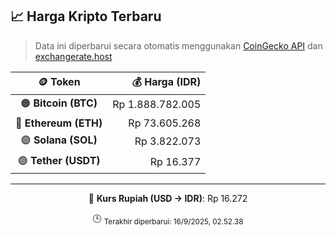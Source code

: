 

<!-- HARGA_KRIPTO -->
## 📈 Harga Kripto Terbaru

> Data ini diperbarui secara otomatis menggunakan [CoinGecko API](https://www.coingecko.com/) dan [exchangerate.host](https://exchangerate.host/)

<div align="center">

| 🪙 Token | 💰 Harga (IDR) |
|:------:|---------------:|
| 🟠 **Bitcoin (BTC)**   | Rp 1.888.782.005 |
| 🔵 **Ethereum (ETH)**  | Rp 73.605.268 |
| 🟣 **Solana (SOL)**    | Rp 3.822.073 |
| 🟢 **Tether (USDT)**   | Rp 16.377 |

---

💱 **Kurs Rupiah (USD → IDR)**: Rp 16.272

🕒 <sub>Terakhir diperbarui: 16/9/2025, 02.52.38</sub>

</div>
<!-- /HARGA_KRIPTO -->